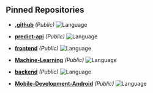 ## Pinned Repositories

- [**.github**](https://github.com/username/.github) *(Public)*
  ![Language](https://img.shields.io/github/languages/top/username/.github)
  
- [**predict-api**](https://github.com/username/predict-api) *(Public)*
  ![Language](https://img.shields.io/github/languages/top/username/predict-api)
  
- [**frontend**](https://github.com/username/frontend) *(Public)*
  ![Language](https://img.shields.io/github/languages/top/username/frontend)
  
- [**Machine-Learning**](https://github.com/username/Machine-Learning) *(Public)*
  ![Language](https://img.shields.io/github/languages/top/username/Machine-Learning)
  
- [**backend**](https://github.com/username/backend) *(Public)*
  ![Language](https://img.shields.io/github/languages/top/username/backend)
  
- [**Mobile-Development-Android**](https://github.com/username/Mobile-Development-Android) *(Public)*
  ![Language](https://img.shields.io/github/languages/top/username/Mobile-Development-Android)


